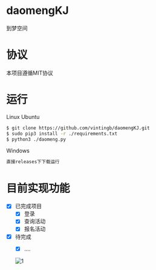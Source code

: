 # daomengKJ
到梦空间
# 协议
本项目遵循MIT协议
# 运行
Linux Ubuntu
```bash
$ git clone https://github.com/vintingb/daomengKJ.git
$ sudo pip3 install -r ./requirements.txt
$ python3 ./daomeng.py
```
Windows
```bash
直接releases下下载运行
```

# 目前实现功能
- [x] 已完成项目
  - [x] 登录
  - [x] 查询活动
  - [x] 报名活动
- [x] 待完成
  - [x] ....
  
  
  ![1](https://github.com/vintingb/daomengKJ/blob/master/pic/1.png)
